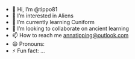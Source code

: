 - 👋 Hi, I’m @tippo81
- 👀 I’m interested in Aliens
- 🌱 I’m currently learning Cuniform
- 💞️ I’m looking to collaborate on ancient learning
- 📫 How to reach me annatipping@outlook.com
- 😄 Pronouns: 
- ⚡ Fun fact: ...

<!---
tippo81/tippo81 is a ✨ special ✨ repository because its `README.md` (this file) appears on your GitHub profile.
You can click the Preview link to take a look at your changes.
--->
